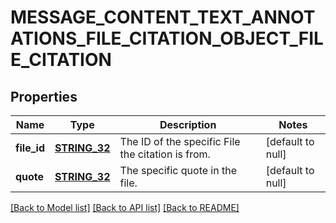 # MESSAGE_CONTENT_TEXT_ANNOTATIONS_FILE_CITATION_OBJECT_FILE_CITATION

## Properties
Name | Type | Description | Notes
------------ | ------------- | ------------- | -------------
**file_id** | [**STRING_32**](STRING_32.md) | The ID of the specific File the citation is from. | [default to null]
**quote** | [**STRING_32**](STRING_32.md) | The specific quote in the file. | [default to null]

[[Back to Model list]](../README.md#documentation-for-models) [[Back to API list]](../README.md#documentation-for-api-endpoints) [[Back to README]](../README.md)


